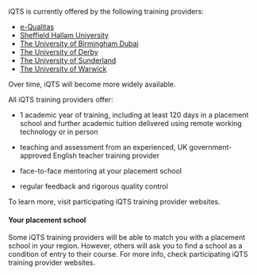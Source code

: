 iQTS is currently offered by the following training providers:

* [e-Qualitas](https://www.e-qualitas.co.uk/)
* [Sheffield Hallam University](https://www.shu.ac.uk/Study-here/options/Teach)
* [The University of Birmingham Dubai](https://www.birmingham.ac.uk/dubai/study/courses/postgraduate/pgce-primary-education.aspx)
* [The University of Derby](https://www.derby.ac.uk/online/education-courses/international-qualified-teacher-status-iqts-online/)
* [The University of Sunderland](https://www.sunderland.ac.uk/)
* [The University of Warwick](https://warwick.ac.uk/fac/soc/cte/professionaldevelopment/iqts/)

Over time, iQTS will become more widely available. 

All iQTS training providers offer:

* 1 academic year of training, including at least 120 days in a placement school and further academic tuition delivered using remote working technology or in person

* teaching and assessment from an experienced, UK government-approved English teacher training provider

* face-to-face mentoring at your placement school 

* regular feedback and rigorous quality control

To learn more, visit participating iQTS training provider websites.

#### Your placement school

Some iQTS training providers will be able to match you with a placement school in your region. However, others will ask you to find a school as a condition of entry to their course. For more info, check participating iQTS training provider websites.
